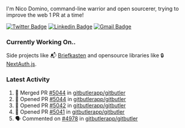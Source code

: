 
I'm Nico Domino, command-line warrior and open sourcerer, trying to improve the web 1 PR at a time!

[![Twitter Badge](https://img.shields.io/badge/-@ndom91-1ca0f1?style=flat-square&labelColor=1ca0f1&logo=twitter&logoColor=white&link=https://twitter.com/ndom91)](https://twitter.com/ndom91) [![Linkedin Badge](https://img.shields.io/badge/-ndom91-blue?style=flat-square&logo=Linkedin&logoColor=white&link=https://www.linkedin.com/in/ndom91/)](https://www.linkedin.com/in/ndom91/) [![Gmail Badge](https://img.shields.io/badge/-yo@ndo.dev-c14438?style=flat-square&logo=mail.ru&logoColor=white&link=mailto:yo@ndo.dev)](mailto:yo@ndo.dev)

### Currently Working On..

Side projects like 📬 [Briefkasten](https://briefkastenhq.com) and opensource libraries like 🔒 [NextAuth.js](https://github.com/nextauthjs/next-auth).

<!--START_SECTION_PROFILE_VIEWS:readme-info-->
<!--END_SECTION_PROFILE_VIEWS:readme-info-->

<!--START_SECTION_DAILY_COMMIT:readme-info-->
<!--END_SECTION_DAILY_COMMIT:readme-info-->

<!--START_SECTION_WEEKLY_COMMIT:readme-info-->
<!--END_SECTION_WEEKLY_COMMIT:readme-info-->

### Latest Activity

<!--START_SECTION:activity-->
1. 🎉 Merged PR [#5044](https://github.com/gitbutlerapp/gitbutler/pull/5044) in [gitbutlerapp/gitbutler](https://github.com/gitbutlerapp/gitbutler)
2. 💪 Opened PR [#5044](https://github.com/gitbutlerapp/gitbutler/pull/5044) in [gitbutlerapp/gitbutler](https://github.com/gitbutlerapp/gitbutler)
3. 💪 Opened PR [#5042](https://github.com/gitbutlerapp/gitbutler/pull/5042) in [gitbutlerapp/gitbutler](https://github.com/gitbutlerapp/gitbutler)
4. 💪 Opened PR [#5041](https://github.com/gitbutlerapp/gitbutler/pull/5041) in [gitbutlerapp/gitbutler](https://github.com/gitbutlerapp/gitbutler)
5. 🗣 Commented on [#4978](https://github.com/gitbutlerapp/gitbutler/pull/4978#issuecomment-2389262667) in [gitbutlerapp/gitbutler](https://github.com/gitbutlerapp/gitbutler)
<!--END_SECTION:activity-->
